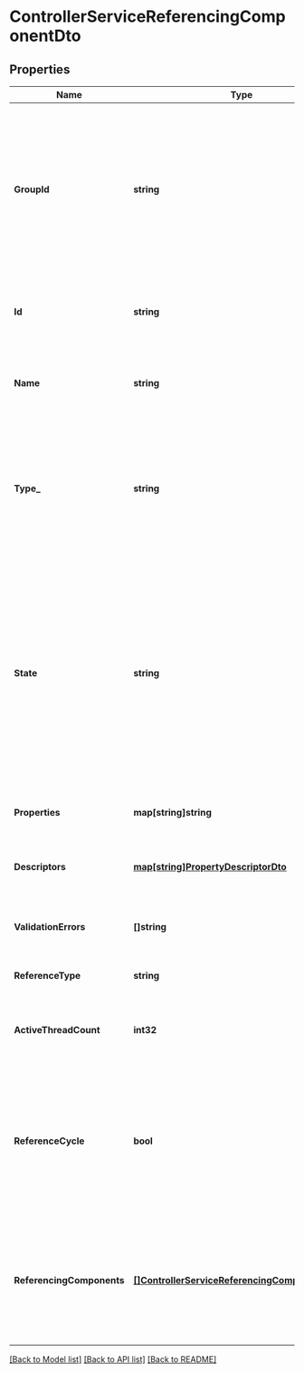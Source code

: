 # ControllerServiceReferencingComponentDto

## Properties
Name | Type | Description | Notes
------------ | ------------- | ------------- | -------------
**GroupId** | **string** | The group id for the component referencing a controller service. If this component is another controller service or a reporting task, this field is blank. | [optional] [default to null]
**Id** | **string** | The id of the component referencing a controller service. | [optional] [default to null]
**Name** | **string** | The name of the component referencing a controller service. | [optional] [default to null]
**Type_** | **string** | The type of the component referencing a controller service in simple Java class name format without package name. | [optional] [default to null]
**State** | **string** | The scheduled state of a processor or reporting task referencing a controller service. If this component is another controller service, this field represents the controller service state. | [optional] [default to null]
**Properties** | **map[string]string** | The properties for the component. | [optional] [default to null]
**Descriptors** | [**map[string]PropertyDescriptorDto**](PropertyDescriptorDTO.md) | The descriptors for the component properties. | [optional] [default to null]
**ValidationErrors** | **[]string** | The validation errors for the component. | [optional] [default to null]
**ReferenceType** | **string** | The type of reference this is. | [optional] [default to null]
**ActiveThreadCount** | **int32** | The number of active threads for the referencing component. | [optional] [default to null]
**ReferenceCycle** | **bool** | If the referencing component represents a controller service, this indicates whether it has already been represented in this hierarchy. | [optional] [default to null]
**ReferencingComponents** | [**[]ControllerServiceReferencingComponentEntity**](ControllerServiceReferencingComponentEntity.md) | If the referencing component represents a controller service, these are the components that reference it. | [optional] [default to null]

[[Back to Model list]](../README.md#documentation-for-models) [[Back to API list]](../README.md#documentation-for-api-endpoints) [[Back to README]](../README.md)

